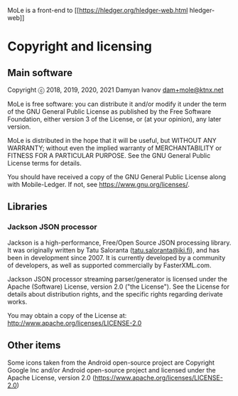 MoLe is a front-end to [[https://hledger.org/hledger-web.html hledger-web]]

# Copyright and licensing

## Main software

Copyright ⓒ 2018, 2019, 2020, 2021 Damyan Ivanov <dam+mole@ktnx.net>

MoLe is free software: you can distribute it and/or modify it
under the term of the GNU General Public License as published by
the Free Software Foundation, either version 3 of the License, or
(at your opinion), any later version.

MoLe is distributed in the hope that it will be useful,
but WITHOUT ANY WARRANTY; without even the implied warranty of
MERCHANTABILITY or FITNESS FOR A PARTICULAR PURPOSE. See the
GNU General Public License terms for details.

You should have received a copy of the GNU General Public License
along with Mobile-Ledger. If not, see <https://www.gnu.org/licenses/>.

## Libraries

### Jackson JSON processor

Jackson is a high-performance, Free/Open Source JSON processing library.
It was originally written by Tatu Saloranta (tatu.saloranta@iki.fi), and has
been in development since 2007.
It is currently developed by a community of developers, as well as supported
commercially by FasterXML.com.

Jackson JSON processor streaming parser/generator is licensed under the
Apache (Software) License, version 2.0 ("the License").
See the License for details about distribution rights, and the
specific rights regarding derivate works.

You may obtain a copy of the License at: http://www.apache.org/licenses/LICENSE-2.0

## Other items

Some icons taken from the Android open-source project are 
Copyright Google Inc and/or Android open-source project and licensed under the
Apache License, version 2.0 (https://www.apache.org/licenses/LICENSE-2.0)
